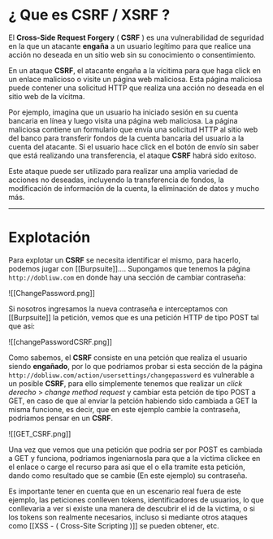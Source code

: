# ¿ Que es **CSRF / XSRF** ? 

El **Cross-Side Request Forgery** ( **CSRF** ) es una vulnerabilidad de seguridad en la que un atacante **engaña** a un usuario legítimo para que realice una acción no deseada en un sitio web sin su conocimiento o consentimiento.

En un ataque **CSRF**, el atacante engaña a la vícitima para que haga click en un enlace malicioso o visite un página web maliciosa. Esta página maliciosa puede contener una solicitud HTTP que realiza una acción no deseada en el sitio web de la vícitma. 

Por ejemplo, imagina que un usuario ha iniciado sesión en su cuenta bancaria en línea y luego visita una página web maliciosa. La página maliciosa contiene un formulario que envía una solicitud HTTP al sitio web del banco para transferir fondos de la cuenta bancaria del usuario a la cuenta del atacante. Si el usuario hace click en el botón de envío sin saber que está realizando una transferencia, el ataque **CSRF** habrá sido exitoso. 

Este ataque puede ser utilizado para realizar una amplia variedad de acciones no deseadas, incluyendo la transferencia de fondos, la modificación de información de la cuenta, la eliminación de  datos y mucho más. 

---

# Explotación 

Para explotar un **CSRF** se necesita identificar el mismo, para hacerlo, podemos jugar con [[Burpsuite]].... Supongamos que tenemos la página `http://dobliuw.com` en donde hay una sección de cambiar contraseña: 

![[ChangePassword.png]]

Si nosotros ingresamos la nueva contraseña e interceptamos con [[Burpsuite]] la petición, vemos que es una petición HTTP de tipo POST tal que asi: 

![[changePasswordCSRF.png]]

Como sabemos, el **CSRF** consiste en una petción que realiza el usuario siendo **engañado**, por lo que podriamos probar si esta sección de la página 
`http://dobliuw.com/action/usersettings/changepassword` es vulnerable a un posible **CSRF**,  para ello simplemente tenemos que realizar un *click derecho* > *change method request* y cambiar esta petción de tipo POST a GET, en caso de que al enviar la petción habiendo sido cambiada a GET la misma funcione, es decir, que en este ejemplo cambie la contraseña, podriamos pensar en un **CSRF**. 

![[GET_CSRF.png]]

Una vez que vemos que una petición que podria ser por POST es cambiada a GET y funciona, podriamos ingeniarnosla para que a la victima clickee en el enlace o carge el recurso para asi que el o ella tramite esta petición, dando como resultado que se cambie (En este ejemplo) su contraseña. 

Es importante tener en cuenta que en un escenario real fuera de este ejemplo, las peticiones conlleven tokens, identificadores de usuarios, lo que conllevaria a ver si existe una manera de descubrir el id de la victima, o si los tokens son realmente necesarios, incluso si mediante otros ataques como [[XSS  - ( Cross-Site Scripting )]] se pueden obtener, etc. 